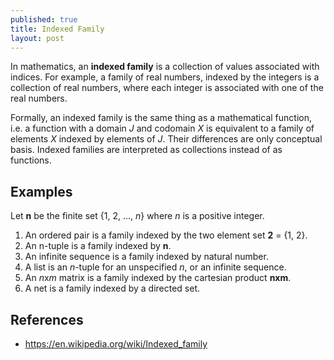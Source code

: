 ```yaml
---
published: true
title: Indexed Family
layout: post
---
```

In mathematics, an **indexed family** is a collection of values associated with indices. For example, 
a family of real numbers, indexed by the integers is a collection of real numbers, where 
each integer is associated with one of the real numbers. 

Formally, an indexed family is the same thing as a mathematical function, i.e. a function with a domain *J* and 
codomain *X* is equivalent to a family of elements *X* indexed by elements of *J*. Their differences are only conceptual 
basis. Indexed families are interpreted as collections instead of as functions. 

## Examples

Let **n** be the finite set {1, 2, ..., *n*} where *n* is a positive integer. 

1. An ordered pair is a family indexed by the two element set **2** = {1, 2}.
2. An n-tuple is a family indexed by **n**.
3. An infinite sequence is a family indexed by natural number.
4. A list is an *n*-tuple for an unspecified *n*, or an infinite sequence.
5. An *n*x*m* matrix is a family indexed by the cartesian product **nxm**.
6. A net is a family indexed by a directed set.

## References
* <https://en.wikipedia.org/wiki/Indexed_family>
